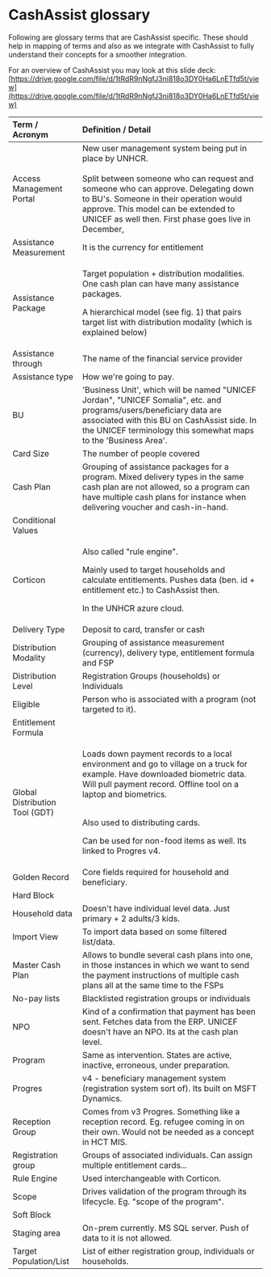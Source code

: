 # CashAssist glossary

Following are glossary terms that are CashAssist specific. These should help in mapping of terms and also as we integrate with CashAssist to fully understand their concepts for a smoother integration.

For an overview of CashAssist you may look at this slide deck: [https://drive.google.com/file/d/1tRdR9nNgfJ3ni818o3DY0Ha6LnETfd5t/view](https://drive.google.com/file/d/1tRdR9nNgfJ3ni818o3DY0Ha6LnETfd5t/view)

<table>
  <thead>
    <tr>
      <th style="text-align:left">Term / Acronym</th>
      <th style="text-align:left">Definition / Detail</th>
    </tr>
  </thead>
  <tbody>
    <tr>
      <td style="text-align:left">Access Management Portal</td>
      <td style="text-align:left">New user management system being put in place by UNHCR.
        <br />
        <br />Split between someone who can request and someone who can approve. Delegating
        down to BU&apos;s. Someone in their operation would approve. This model
        can be extended to UNICEF as well then. First phase goes live in December,</td>
    </tr>
    <tr>
      <td style="text-align:left">Assistance Measurement</td>
      <td style="text-align:left">It is the currency for entitlement</td>
    </tr>
    <tr>
      <td style="text-align:left">Assistance Package</td>
      <td style="text-align:left">
        <p>Target population + distribution modalities. One cash plan can have many
          assistance packages.</p>
        <p></p>
        <p>A hierarchical model (see fig. 1) that pairs target list with distribution
          modality (which is explained below)</p>
      </td>
    </tr>
    <tr>
      <td style="text-align:left">Assistance through</td>
      <td style="text-align:left">The name of the financial service provider</td>
    </tr>
    <tr>
      <td style="text-align:left">Assistance type</td>
      <td style="text-align:left">How we&apos;re going to pay.</td>
    </tr>
    <tr>
      <td style="text-align:left">BU</td>
      <td style="text-align:left">&apos;Business Unit&apos;, which will be named &quot;UNICEF Jordan&quot;,
        &quot;UNICEF Somalia&quot;, etc. and programs/users/beneficiary data are
        associated with this BU on CashAssist side. In the UNICEF terminology this
        somewhat maps to the &apos;Business Area&apos;.</td>
    </tr>
    <tr>
      <td style="text-align:left">Card Size</td>
      <td style="text-align:left">The number of people covered</td>
    </tr>
    <tr>
      <td style="text-align:left">Cash Plan</td>
      <td style="text-align:left">Grouping of assistance packages for a program. Mixed delivery types in
        the same cash plan are not allowed, so a program can have multiple cash
        plans for instance when delivering voucher and cash-in-hand.</td>
    </tr>
    <tr>
      <td style="text-align:left">Conditional Values</td>
      <td style="text-align:left"></td>
    </tr>
    <tr>
      <td style="text-align:left">Corticon</td>
      <td style="text-align:left">
        <p>Also called &quot;rule engine&quot;.
          <br />
        </p>
        <p>Mainly used to target households and calculate entitlements. Pushes data
          (ben. id + entitlement etc.) to CashAssist then.</p>
        <p></p>
        <p>In the UNHCR azure cloud.</p>
      </td>
    </tr>
    <tr>
      <td style="text-align:left">Delivery Type</td>
      <td style="text-align:left">Deposit to card, transfer or cash</td>
    </tr>
    <tr>
      <td style="text-align:left">Distribution Modality</td>
      <td style="text-align:left">Grouping of assistance measurement (currency), delivery type, entitlement
        formula and FSP</td>
    </tr>
    <tr>
      <td style="text-align:left">Distribution Level</td>
      <td style="text-align:left">Registration Groups (households) or Individuals</td>
    </tr>
    <tr>
      <td style="text-align:left">Eligible</td>
      <td style="text-align:left">Person who is associated with a program (not targeted to it).</td>
    </tr>
    <tr>
      <td style="text-align:left">Entitlement Formula</td>
      <td style="text-align:left"></td>
    </tr>
    <tr>
      <td style="text-align:left">Global Distribution Tool (GDT)</td>
      <td style="text-align:left">
        <p>Loads down payment records to a local environment and go to village on
          a truck for example. Have downloaded biometric data. Will pull payment
          record. Offline tool on a laptop and biometrics.</p>
        <p>
          <br />Also used to distributing cards.
          <br />
        </p>
        <p>Can be used for non-food items as well. Its linked to Progres v4.</p>
      </td>
    </tr>
    <tr>
      <td style="text-align:left">Golden Record</td>
      <td style="text-align:left">Core fields required for household and beneficiary.</td>
    </tr>
    <tr>
      <td style="text-align:left">Hard Block</td>
      <td style="text-align:left"></td>
    </tr>
    <tr>
      <td style="text-align:left">Household data</td>
      <td style="text-align:left">Doesn&apos;t have individual level data. Just primary + 2 adults/3 kids.</td>
    </tr>
    <tr>
      <td style="text-align:left">Import View</td>
      <td style="text-align:left">To import data based on some filtered list/data.</td>
    </tr>
    <tr>
      <td style="text-align:left">Master Cash Plan</td>
      <td style="text-align:left">Allows to bundle several cash plans into one, in those instances in which
        we want to send the payment instructions of multiple cash plans all at
        the same time to the FSPs</td>
    </tr>
    <tr>
      <td style="text-align:left">No-pay lists</td>
      <td style="text-align:left">Blacklisted registration groups or individuals</td>
    </tr>
    <tr>
      <td style="text-align:left">NPO</td>
      <td style="text-align:left">Kind of a confirmation that payment has been sent. Fetches data from the
        ERP. UNICEF doesn&apos;t have an NPO. Its at the cash plan level.</td>
    </tr>
    <tr>
      <td style="text-align:left">Program</td>
      <td style="text-align:left">Same as intervention. States are active, inactive, erroneous, under preparation.</td>
    </tr>
    <tr>
      <td style="text-align:left">Progres</td>
      <td style="text-align:left">v4 - beneficiary management system (registration system sort of). Its
        built on MSFT Dynamics.</td>
    </tr>
    <tr>
      <td style="text-align:left">Reception Group</td>
      <td style="text-align:left">Comes from v3 Progres. Something like a reception record. Eg. refugee
        coming in on their own. Would not be needed as a concept in HCT MIS.</td>
    </tr>
    <tr>
      <td style="text-align:left">Registration group</td>
      <td style="text-align:left">Groups of associated individuals. Can assign multiple entitlement cards...</td>
    </tr>
    <tr>
      <td style="text-align:left">Rule Engine</td>
      <td style="text-align:left">Used interchangeable with Corticon.</td>
    </tr>
    <tr>
      <td style="text-align:left">Scope</td>
      <td style="text-align:left">Drives validation of the program through its lifecycle. Eg. &quot;scope
        of the program&quot;.</td>
    </tr>
    <tr>
      <td style="text-align:left">Soft Block</td>
      <td style="text-align:left"></td>
    </tr>
    <tr>
      <td style="text-align:left">Staging area</td>
      <td style="text-align:left">On-prem currently. MS SQL server. Push of data to it is not allowed.</td>
    </tr>
    <tr>
      <td style="text-align:left">Target Population/List</td>
      <td style="text-align:left">List of either registration group, individuals or households.</td>
    </tr>
  </tbody>
</table>

